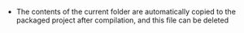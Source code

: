 - The contents of the current folder are automatically copied to the packaged project after compilation, and this file can be deleted
